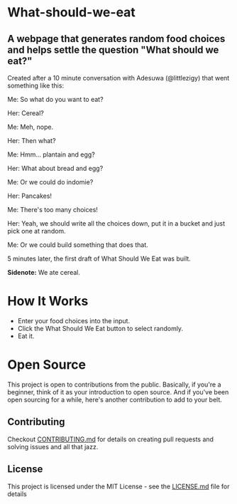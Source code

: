 # What-should-we-eat
A webpage that generates random food choices and helps settle the question "What should we eat?"
---
Created after a 10 minute conversation with Adesuwa (@littlezigy) that went something like this:

Me: So what do you want to eat?

Her: Cereal?

Me: Meh, nope.

Her: Then what?

Me: Hmm... plantain and egg?

Her: What about bread and egg?

Me: Or we could do indomie?

Her: Pancakes!

Me: There's too many choices!

Her: Yeah, we should write all the choices down, put it in a bucket and just pick one at random.

Me: Or we could build something that does that.

5 minutes later, the first draft of What Should We Eat was built.

**Sidenote:** We ate cereal.

# How It Works
- Enter your food choices into the input.
- Click the What Should We Eat button to select randomly.
- Eat it.

# Open Source
This project is open to contributions from the public. 
Basically, if you're a beginner, think of it as your introduction to open source. 
And if you've been open sourcing for a while, here's another contribution to add to your belt.

## Contributing
Checkout [CONTRIBUTING.md](CONTRIBUTING.md) for details on creating pull requests and solving issues and all that jazz.

## License
This project is licensed under the MIT License - see the [LICENSE.md](LICENSE.md) file for details
